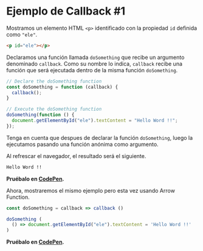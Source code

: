 # Ejemplo de Callback #1

Mostramos un elemento HTML `<p>` identificado con la propiedad `id` definida como `"ele"`.
```html
<p id="ele"></p>
```

Declaramos una función llamada `doSomething` que recibe un argumento denominado `callback`. Como su nombre lo indica, `callback` recibe una función que será ejecutada dentro de la misma función `doSomething`.

```js
// Declare the doSomething function
const doSomething = function (callback) {
  callback();
}

// Execute the doSomething function
doSomething(function () {
  document.getElementById("ele").textContent = "Hello Word !!";
});
```
Tenga en cuenta que despues de declarar la función `doSomething`, luego la ejecutamos pasando una función anónima como argumento.

Al refrescar el navegador, el resultado será el siguiente.
```sh
Hello Word !!
```

**Pruébalo en [CodePen](https://codepen.io/ejimenez123/pen/VwamPva).**

Ahora, mostraremos el mismo ejemplo pero esta vez usando Arrow Function.

```js
const doSomething = callback => callback ()

doSomething ( 
  () => document.getElementById("ele").textContent = 'Hello Word !!'
)
```

**Pruébalo en [CodePen](https://codepen.io/ejimenez123/pen/dyMONjv).**